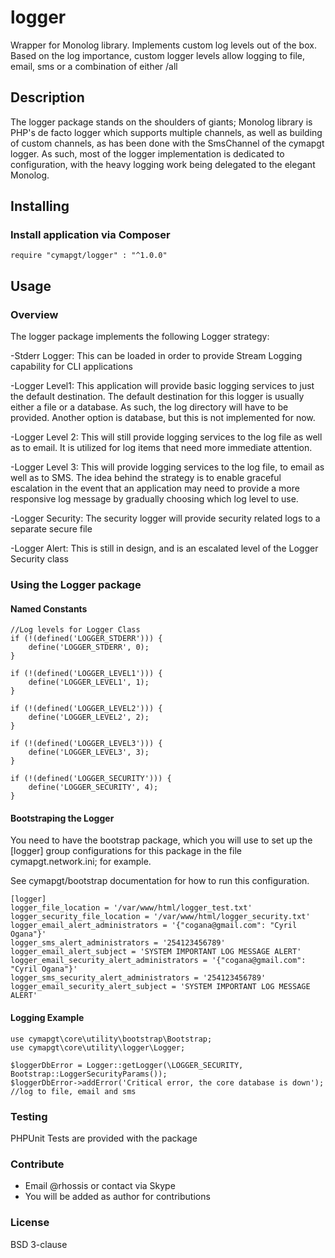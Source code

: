# logger

Wrapper for Monolog library. Implements custom log levels out of the box. 
Based on the log importance, custom logger levels allow logging to file, email,
sms or a combination of either /all

## Description

The logger package stands on the shoulders of giants; Monolog library is PHP's
de facto logger which supports multiple channels, as well as building
of custom channels, as has been done with the SmsChannel of the cymapgt logger.
As such, most of the logger implementation is dedicated to configuration, with
the heavy logging work being delegated to the elegant Monolog.

## Installing

### Install application via Composer

    require "cymapgt/logger" : "^1.0.0"

## Usage

### Overview

The logger package implements the following Logger strategy:

-Stderr Logger: This can be loaded in order to provide Stream Logging capability for CLI applications

-Logger Level1: This application will provide basic logging services to just the default destination.
The default destination for this logger is usually either a file or a database. As such, the log directory
will have to be provided. Another option is database, but this is not implemented for now.

-Logger Level 2: This will still provide logging services to the log file as well as to email. It is utilized for log items that need more immediate attention.

-Logger Level 3: This will provide logging services to the log file, to email as well as to SMS.
The idea behind the strategy is to enable graceful escalation in the event that an application may
need to provide a more responsive log message by gradually choosing which log level to use.

-Logger Security: The security logger will provide security related logs to a separate secure file

-Logger Alert: This is still in design, and is an escalated level of the Logger Security class

### Using the Logger package

#### Named Constants
    //Log levels for Logger Class
    if (!(defined('LOGGER_STDERR'))) {
        define('LOGGER_STDERR', 0);
    }

    if (!(defined('LOGGER_LEVEL1'))) {
        define('LOGGER_LEVEL1', 1);
    }

    if (!(defined('LOGGER_LEVEL2'))) {
        define('LOGGER_LEVEL2', 2);
    }

    if (!(defined('LOGGER_LEVEL3'))) {
        define('LOGGER_LEVEL3', 3);
    }

    if (!(defined('LOGGER_SECURITY'))) {
        define('LOGGER_SECURITY', 4);
    }

#### Bootstraping the Logger

You need to have the bootstrap package, which you will use to set up the [logger]
group configurations for this package in the file cymapgt.network.ini; for example.

See cymapgt/bootstrap documentation for how to run this configuration.

    [logger]
    logger_file_location = '/var/www/html/logger_test.txt'
    logger_security_file_location = '/var/www/html/logger_security.txt'
    logger_email_alert_administrators = '{"cogana@gmail.com": "Cyril Ogana"}'
    logger_sms_alert_administrators = '254123456789'
    logger_email_alert_subject = 'SYSTEM IMPORTANT LOG MESSAGE ALERT'
    logger_email_security_alert_administrators = '{"cogana@gmail.com": "Cyril Ogana"}'
    logger_sms_security_alert_administrators = '254123456789'
    logger_email_security_alert_subject = 'SYSTEM IMPORTANT LOG MESSAGE ALERT'

#### Logging Example

    use cymapgt\core\utility\bootstrap\Bootstrap;
    use cymapgt\core\utility\logger\Logger;

    $loggerDbError = Logger::getLogger(\LOGGER_SECURITY, Bootstrap::LoggerSecurityParams());
    $loggerDbError->addError('Critical error, the core database is down'); //log to file, email and sms

### Testing

PHPUnit Tests are provided with the package

### Contribute

* Email @rhossis or contact via Skype
* You will be added as author for contributions

### License

BSD 3-clause
